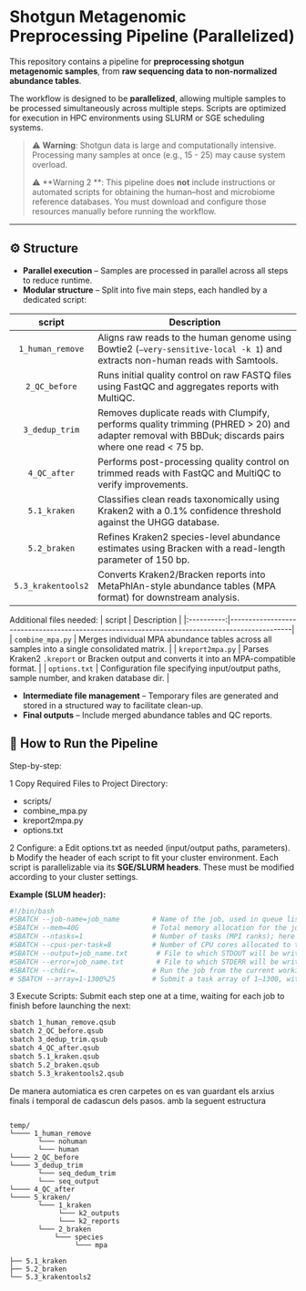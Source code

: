 # Shotgun Metagenomic Preprocessing Pipeline (Parallelized)

This repository contains a pipeline for **preprocessing shotgun metagenomic samples**, from **raw sequencing data to non-normalized abundance tables**.

The workflow is designed to be **parallelized**, allowing multiple samples to be processed simultaneously across multiple steps. Scripts are optimized for execution in HPC environments using SLURM or SGE scheduling systems.

> ⚠️ **Warning**: Shotgun data is large and computationally intensive. Processing many samples at once (e.g., 15 - 25) may cause system overload.
> 
> ⚠️ **Warning 2 **: This pipeline does **not** include instructions or automated scripts for obtaining the human–host and microbiome reference databases. You must download and configure those resources manually before running the workflow.
---

## ⚙️ Structure

- **Parallel execution** – Samples are processed in parallel across all steps to reduce runtime.
- **Modular structure** – Split into five main steps, each handled by a dedicated script:

| script       | Description                                                                                   |
|:----------:|-----------------------------------------------------------------------------------------------|
| `1_human_remove` | Aligns raw reads to the human genome using Bowtie2 (`–very-sensitive-local -k 1`) and extracts non-human reads with Samtools. |
| `2_QC_before`    | Runs initial quality control on raw FASTQ files using FastQC and aggregates reports with MultiQC.                       |
| `3_dedup_trim`   | Removes duplicate reads with Clumpify, performs quality trimming (PHRED > 20) and adapter removal with BBDuk; discards pairs where one read < 75 bp. |
| `4_QC_after`     | Performs post-processing quality control on trimmed reads with FastQC and MultiQC to verify improvements.               |
| `5.1_kraken`     | Classifies clean reads taxonomically using Kraken2 with a 0.1% confidence threshold against the UHGG database.         |
| `5.2_braken`     | Refines Kraken2 species-level abundance estimates using Bracken with a read-length parameter of 150 bp.                |
| `5.3_krakentools2` | Converts Kraken2/Bracken reports into MetaPhlAn-style abundance tables (MPA format) for downstream analysis.          |


Additional files needed:
 | script       | Description                                                                                   |
|:----------:|-----------------------------------------------------------------------------------------------|
| `combine_mpa.py`   | Merges individual MPA abundance tables across all samples into a single consolidated matrix.                 |
| `kreport2mpa.py`   | Parses Kraken2 `.kreport` or Bracken output and converts it into an MPA-compatible format.                   |
| `options.txt`      | Configuration file specifying input/output paths, sample number, and kraken database dir. |


- **Intermediate file management** – Temporary files are generated and stored in a structured way to facilitate clean-up.
- **Final outputs** – Include merged abundance tables and QC reports.


## 🚀 How to Run the Pipeline

Step-by-step:

1 Copy Required Files to Project Directory:
 - scripts/
 - combine_mpa.py
 - kreport2mpa.py
 - options.txt

2 Configure:
   a Edit options.txt as needed (input/output paths, parameters).
   b Modify the header of each script to fit your cluster environment. Each script is parallelizable via its **SGE/SLURM headers**. These must be modified according to your cluster settings.
   
   **Example (SLUM header):**
      
```bash
#!/bin/bash
#SBATCH --job-name=job_name        # Name of the job, used in queue listings
#SBATCH --mem=40G                  # Total memory allocation for the job (40 gigabytes)
#SBATCH --ntasks=1                 # Number of tasks (MPI ranks); here a single task
#SBATCH --cpus-per-task=8          # Number of CPU cores allocated to this task
#SBATCH --output=job_name.txt       # File to which STDOUT will be written
#SBATCH --error=job_name.txt        # File to which STDERR will be written
#SBATCH --chdir=.                  # Run the job from the current working directory
# SBATCH --array=1-1300%25         # Submit a task array of 1–1300, with max 25 concurrent
```

3 Execute Scripts:
  Submit each step one at a time, waiting for each job to finish before launching the next:

```bash
sbatch 1_human_remove.qsub
sbatch 2_QC_before.qsub
sbatch 3_dedup_trim.qsub
sbatch 4_QC_after.qsub
sbatch 5.1_kraken.qsub
sbatch 5.2_braken.qsub
sbatch 5.3_krakentools2.qsub
```


De manera automiatica es cren carpetes on es van guardant els arxius finals i temporal de cadascun dels pasos. amb la seguent estructura

```

temp/
└──── 1_human_remove
       └─── nohuman
       └─── human     
└──── 2_QC_before
└──── 3_dedup_trim
       └─── seq_dedum_trim
       └─── seq_output  
└──── 4_QC_after
└──── 5_kraken/
       └─── 1_kraken
            └─── k2_outputs
            └─── k2_reports
       └─── 2_braken
           └─── species
                └─── mpa 

├── 5.1_kraken
├── 5.2_braken
└── 5.3_krakentools2



```

